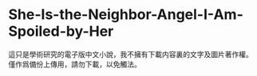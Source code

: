 # She-Is-the-Neighbor-Angel-I-Am-Spoiled-by-Her
這只是學術研究的電子版中文小說，我不擁有下載内容裏的文字及圖片著作權。
<br>僅作爲備份上傳用，請勿下載，以免觸法。

